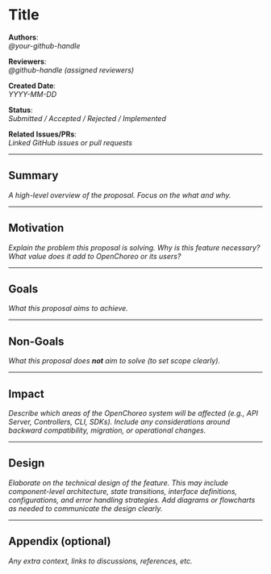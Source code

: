 # Title

**Authors**:  
_@your-github-handle_

**Reviewers**:  
_@github-handle (assigned reviewers)_

**Created Date**:  
_YYYY-MM-DD_

**Status**:  
_Submitted / Accepted / Rejected / Implemented_

**Related Issues/PRs**:  
_Linked GitHub issues or pull requests_

---

## Summary

_A high-level overview of the proposal. Focus on the what and why._

---

## Motivation

_Explain the problem this proposal is solving. Why is this feature necessary? What value does it add to OpenChoreo or its users?_

---

## Goals

_What this proposal aims to achieve._

---

## Non-Goals

_What this proposal does **not** aim to solve (to set scope clearly)._

---

## Impact

_Describe which areas of the OpenChoreo system will be affected (e.g., API Server, Controllers, CLI, SDKs). Include any considerations around backward compatibility, migration, or operational changes._

---


## Design

_Elaborate on the technical design of the feature. This may include component-level architecture, state transitions, interface definitions, configurations, and error handling strategies. Add diagrams or flowcharts as needed to communicate the design clearly._

---

## Appendix (optional)

_Any extra context, links to discussions, references, etc._

